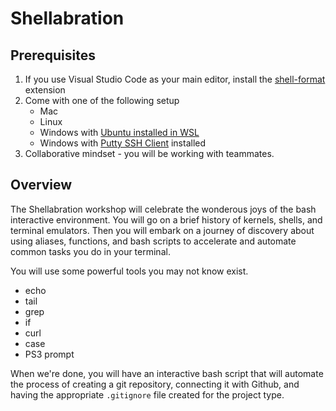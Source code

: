 # Shellabration

## Prerequisites

1. If you use Visual Studio Code as your main editor, install the [shell-format](https://marketplace.visualstudio.com/items?itemName=foxundermoon.shell-format) extension
2. Come with one of the following setup
	* Mac
	* Linux
	* Windows with [Ubuntu installed in WSL](https://learn.microsoft.com/en-us/windows/wsl/install)
	* Windows with [Putty SSH Client](https://putty.org/) installed
3. Collaborative mindset - you will be working with teammates.

## Overview

The Shellabration workshop will celebrate the wonderous joys of the bash interactive environment. You will go on a brief history of kernels, shells, and terminal emulators. Then you will embark on a journey of discovery about using aliases, functions, and bash scripts to accelerate and automate common tasks you do in your terminal.

You will use some powerful tools you may not know exist.

* echo
* tail
* grep
* if
* curl
* case
* PS3 prompt

When we're done, you will have an interactive bash script that will automate the process of creating a git repository, connecting it with Github, and having the appropriate `.gitignore` file created for the project type.

